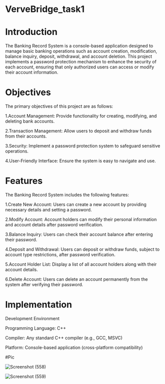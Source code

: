 # VerveBridge_task1
# Introduction

The Banking Record System is a console-based application designed to manage basic banking operations such as account creation, modification, balance inquiry, deposit, withdrawal, and account deletion. This project implements a password protection mechanism to enhance the security of each account, ensuring that only authorized users can access or modify their account information.
# Objectives

The primary objectives of this project are as follows:

 1.Account Management: Provide functionality for creating, modifying, and deleting bank accounts.
 
 2.Transaction Management: Allow users to deposit and withdraw funds from their accounts.
 
 3.Security: Implement a password protection system to safeguard sensitive operations.
 
 4.User-Friendly Interface: Ensure the system is easy to navigate and use.

# Features

The Banking Record System includes the following features:

1.Create New Account: Users can create a new account by providing necessary details and setting a password.

2.Modify Account: Account holders can modify their personal information and account details after password verification.

3.Balance Inquiry: Users can check their account balance after entering their password.

4.Deposit and Withdrawal: Users can deposit or withdraw funds, subject to account type restrictions, after password verification.

5.Account Holder List: Display a list of all account holders along with their account details.

6.Delete Account: Users can delete an account permanently from the system after verifying their password.

# Implementation
Development Environment

Programming Language: C++

Compiler: Any standard C++ compiler (e.g., GCC, MSVC)

Platform: Console-based application (cross-platform compatibility)

#Pic

![Screenshot (558)](https://github.com/user-attachments/assets/9baa25c7-b9da-40f2-95f6-cfeae417521b)


![Screenshot (559)](https://github.com/user-attachments/assets/d032b776-0964-45da-8abb-63479e4eb988)





  
